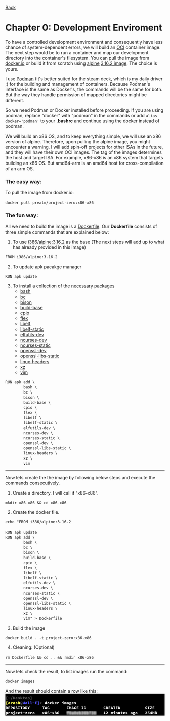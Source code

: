 [Back](../README.md)

# Chapter 0: Development Enviroment 
To have a controlled development environment and consequently have less chance of system-dependent errors, we will build an [OCI](https://github.com/opencontainers/image-spec/blob/main/spec.md) container image. The next step would be to run a container and map our development directory into the container's filesystem. You can pull the image from [docker.io](https://hub.docker.com/r/prealm/project-zero/tags) or build it from scratch using [alpine](https://www.alpinelinux.org/) [3.16.2 image](https://hub.docker.com/layers/library/alpine/3.16.2/images/sha256-1304f174557314a7ed9eddb4eab12fed12cb0cd9809e4c28f29af86979a3c870?context=explore). The choice is yours.

I use [Podman](https://podman.io/) (It's better suited for the steam deck, which is my daily driver ;) for the building and management of containers. Because Podman's interface is the same as Docker's, the commands will be the same for both. But the way they handle permission of mapped directories might be different. 

So we need Podman or Docker installed before proceeding. If you are using podman, replace "docker" with "podman" in the commands or add ```alias docker='podman'``` to your **.bashrc** and continue using the docker instead of podman.

We will build an x86 OS, and to keep everything simple, we will use an x86 version of alpine. Therefore, upon pulling the alpine image, you might encounter a warning. I will add spin-off projects for other ISAs in the future, and they will have their own OCI images. The tag of the images determines the host and target ISA. For example, x86-x86 is an x86 system that targets building an x86 OS. But amd64-arm is an amd64 host for cross-compilation of an arm OS.

### The easy way:
To pull the image from docker.io:
```
docker pull prealm/project-zero:x86-x86
```
### The fun way:
All we need to build the image is a [Dockerfile](https://docs.docker.com/engine/reference/builder/). Our **Dockerfile** consists of three simple commands that are explained below:
1. To use [i386/alpine:3.16.2](https://hub.docker.com/r/i386/alpine/) as the base (The next steps will add up to what has already provided in this image) 
```
FROM i386/alpine:3.16.2
```

2. To update apk pacakge manager

```
RUN apk update
```

3. To install a collection of the [necessary packages](./Packages.md)
    * [bash](./Packages.md#bash)
    * [bc](./Packages.md#bc)
    * [bison](./Packages.md#bison)
    * [build-base](./Packages.md#build-base)
    * [cpio](./Packages.md#cpio)
    * [flex](./Packages.md#flex)
    * [libelf](./Packages.md#libelf)
    * [libelf-static](./Packages.md#libelf-static)
    * [elfutils-dev](./Packages.md#elfutils-dev)
    * [ncurses-dev](./Packages.md#ncurses-dev)
    * [ncurses-static](./Packages.md#ncurses-static)
    * [openssl-dev](./Packages.md#openssl-dev)
    * [openssl-libs-static](./Packages.md#openssl-libs-static)
    * [linux-headers](./Packages.md#linux-headers)
    * [xz](./Packages.md#xz)
    * [vim](./Packages.md#vim)

```
RUN apk add \
        bash \
        bc \
        bison \
        build-base \
        cpio \
        flex \
        libelf \
        libelf-static \
        elfutils-dev \
        ncurses-dev \
        ncurses-static \
        openssl-dev \
        openssl-libs-static \
        linux-headers \
        xz \
        vim
```
---

Now lets create the the image by following below steps and execute the commands consecutively.

1. Create a directory. I will call it "x86-x86".
```
mkdir x86-x86 && cd x86-x86
```
2. Create the docker file.
```
echo "FROM i386/alpine:3.16.2

RUN apk update
RUN apk add \
        bash \
        bc \
        bison \
        build-base \
        cpio \
        flex \
        libelf \
        libelf-static \
        elfutils-dev \
        ncurses-dev \
        ncurses-static \
        openssl-dev \
        openssl-libs-static \
        linux-headers \
        xz \
        vim" > Dockerfile
```
3. Build the image
```
docker build . -t project-zero:x86-x86
```

4. Cleaning: (Optional)
```
rm Dockerfile && cd .. && rmdir x86-x86
```
---
Now lets check the result, to list images run the command:
```
docker images
```
And the result should contain a row like this:
</br>
![docker images result](img/docker_images.png)